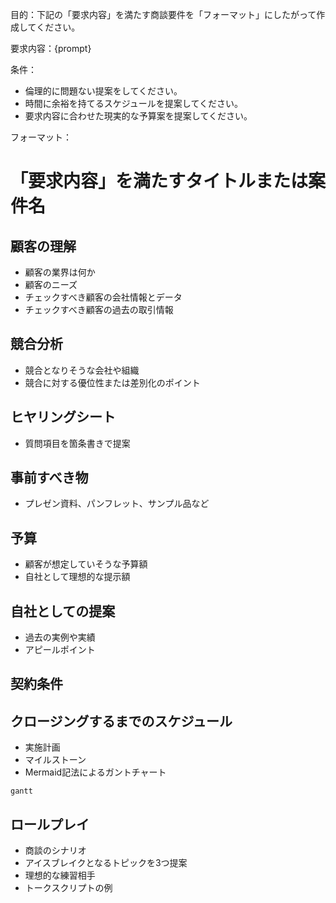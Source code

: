 目的：下記の「要求内容」を満たす商談要件を「フォーマット」にしたがって作成してください。

要求内容：{prompt}

条件：
- 倫理的に問題ない提案をしてください。
- 時間に余裕を持てるスケジュールを提案してください。
- 要求内容に合わせた現実的な予算案を提案してください。

フォーマット：

# 「要求内容」を満たすタイトルまたは案件名

## 顧客の理解
- 顧客の業界は何か
- 顧客のニーズ
- チェックすべき顧客の会社情報とデータ
- チェックすべき顧客の過去の取引情報

## 競合分析
- 競合となりそうな会社や組織
- 競合に対する優位性または差別化のポイント

## ヒヤリングシート
- 質問項目を箇条書きで提案

## 事前すべき物
- プレゼン資料、パンフレット、サンプル品など

## 予算
- 顧客が想定していそうな予算額
- 自社として理想的な提示額

## 自社としての提案
- 過去の実例や実績
- アピールポイント

## 契約条件

## クロージングするまでのスケジュール
- 実施計画
- マイルストーン
- Mermaid記法によるガントチャート
```mermaid
gantt
```

## ロールプレイ
- 商談のシナリオ
- アイスブレイクとなるトピックを3つ提案
- 理想的な練習相手
- トークスクリプトの例
